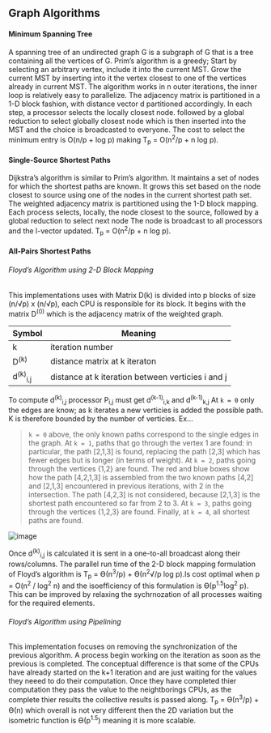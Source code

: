 ## Graph Algorithms

#### Minimum Spanning Tree
A spanning tree of an undirected graph G is a subgraph of G that is a tree containing all the vertices of G. Prim’s algorithm is a greedy; Start by selecting an arbitrary vertex, include it into the current MST. Grow the current MST by inserting into it the vertex closest to one of the vertices already in current MST. The algorithm works in n outer iterations, the inner loop is relatively easy to parallelize. The adjacency matrix is partitioned in a 1-D block fashion, with distance vector d partitioned accordingly. In each step, a processor selects the locally closest node. followed by a global reduction to select globally closest node which is then inserted into the MST and the choice is broadcasted to everyone. The cost to select the minimum entry is O(n/p + log p) making T<sub>p</sub> = O(n<sup>2</sup>/p + n log p).

#### Single-Source Shortest Paths
Dijkstra’s algorithm is similar to Prim’s algorithm. It maintains a set of nodes for which the shortest paths are known. It grows this set based on the node closest to source using one of the nodes in the current shortest path set. The weighted adjacency matrix is partitioned using the 1-D block mapping. Each process selects, locally, the node closest to the source, followed by a global reduction to select next node The node is broadcast to all processors and the l-vector updated. T<sub>p</sub> = O(n<sup>2</sup>/p + n log p).

#### All-Pairs Shortest Paths
###### Floyd’s Algorithm using 2-D Block Mapping
This implementations uses with Matrix D(k) is divided into p blocks of size (n/√p) x (n/√p), each CPU is responsible for its block. It begins with the matrix D<sup>(0)</sup> which is the adjacency matrix of the weighted graph.

**Symbol** | **Meaning**
---|---
k | iteration number
D<sup>(k)</sup> | distance matrix at k iteraton
d<sup>(k)</sup><sub>i,j</sub> | distance at k iteration between verticies i and j

To compute d<sup>(k)</sup><sub>i,j</sub> processor P<sub>i,j</sub> must get d<sup>(k-1)</sup><sub>i,k</sub> and d<sup>(k-1)</sup><sub>k,j</sub> At `k = 0` only the edges are know; as k iterates a new verticies is added the possible path. K is therefore bounded by the number of verticies. Ex...
> `k = 0` above, the only known paths correspond to the single edges in the graph. At `k = 1`, paths that go through the vertex 1 are found: in particular, the path [2,1,3] is found, replacing the path [2,3] which has fewer edges but is longer (in terms of weight). At `k = 2`, paths going through the vertices {1,2} are found. The red and blue boxes show how the path [4,2,1,3] is assembled from the two known paths [4,2] and [2,1,3] encountered in previous iterations, with 2 in the intersection. The path [4,2,3] is not considered, because [2,1,3] is the shortest path encountered so far from 2 to 3. At `k = 3`, paths going through the vertices {1,2,3} are found. Finally, at `k = 4`, all shortest paths are found.

![image](https://user-images.githubusercontent.com/16867443/33693802-d0c0b29e-dac2-11e7-9ad4-47cafdcd9a9f.png)

Once d<sup>(k)</sup><sub>i,j</sub> is calculated it is sent in a one-to-all broadcast along their rows/columns.  The parallel run time of the 2-D block mapping formulation of Floyd’s algorithm is T<sub>p</sub> = &#x3f4;(n<sup>3</sup>/p) + &#x3f4;(n<sup>2</sup>√/p log p).Is cost optimal when p = O(n<sup>2</sup> / log<sup>2</sup> n) and the isoefficiency of this formulation is &#x3f4;(p<sup>1.5</sup>log<sup>2</sup> p). This can be improved by relaxing the sychrnozation of all processes waiting for the required elements.

###### Floyd’s Algorithm using Pipelining
This implementation focuses on removing the synchronization of the previous algorithm. A process begin working on the iteration as soon as the previous is completed. The conceptual difference is that some of the CPUs have already started on the k+1 iteration and are just waiting for the values they neeed to do their computation. Once they have completed thier computation they pass the value to the neightborings CPUs, as the complete thier results the collective results is passed along. T<sub>p</sub> = &#x3f4;(n<sup>3</sup>/p) + &#x3f4;(n) which overall is not very different then the 2D variation but the isometric function is &#x3f4;(p<sup>1.5</sup>) meaning it is more scalable.
